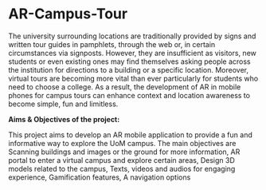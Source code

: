 # AR-Campus-Tour
The university surrounding locations are traditionally provided by signs and written tour guides in pamphlets, through the web or, in certain circumstances via signposts. However, they are insufficient as visitors, new students or even existing ones may find themselves asking people across the institution for directions to a building or a specific location. 
Moreover, virtual tours are becoming more vital than ever particularly for students who need to choose a college.  As a result, the development of AR in mobile phones for campus tours can enhance context and location awareness to become simple, fun and limitless. 

**Aims & Objectives of the project:**

This project aims to develop an AR mobile application to provide a fun and informative way to explore the UoM campus. The main objectives are Scanning buildings and images or the ground for more information, AR portal to enter a virtual campus and explore certain areas, Design 3D models related to the campus, Texts, videos and audios for engaging experience, Gamification features, A navigation options 


